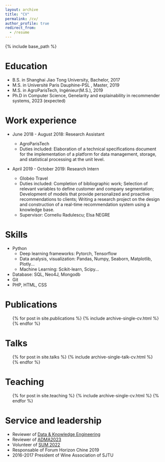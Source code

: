 ```yaml
---
layout: archive
title: "CV"
permalink: /cv/
author_profile: true
redirect_from:
  - /resume
---
```


{% include base_path %}

Education
======
* B.S. in Shanghai Jiao Tong University, Bachelor, 2017
* M.S. in Université Paris Dauphine-PSL , Master, 2019
* M.S. in AgroParisTech, Ingénieur(M.S.), 2019
* Ph.D in Computer Science, Genelarity and explainability in recommender systems, 2023 (expected)

Work experience
======
* June 2018 - August 2018: Research Assistant
  * AgroParisTech
  * Duties included: Elaboration of a technical specifications document for the implementation of a platform for data management, storage, and statistical processing at the unit level.

* April 2019 - October 2019: Research Intern
  * Globéo Travel
  * Duties included: Completion of bibliographic work; Selection of relevant variables to define customer and company segmentation; Development of models that provide personalized and proactive recommendations to clients; Writing a research project on the design and construction of a real-time recommendation system using a knowledge base.
  * Supervisor: Corneliu Radulescu; Elsa NEGRE
  
Skills
======
* Python
  * Deep learning frameworks: Pytorch, Tensorflow
  * Data analysis, visualization: Pandas, Numpy, Seaborn, Matplotlib, Plotly...
  * Machine Learning: Scikit-learn, Scipy...
* Database: SQL, Neo4J, Mongodb
* Git
* PHP, HTML, CSS

Publications
======
  <ul>{% for post in site.publications %}
    {% include archive-single-cv.html %}
  {% endfor %}</ul>
  
Talks
======
  <ul>{% for post in site.talks %}
    {% include archive-single-talk-cv.html %}
  {% endfor %}</ul>
  
Teaching
======
  <ul>{% for post in site.teaching %}
    {% include archive-single-cv.html %}
  {% endfor %}</ul>
  
Service and leadership
======

* Reviewer of [Data & Knowledge Engineering](https://www.sciencedirect.com/journal/data-and-knowledge-engineering)
* Reviewer of [ADMA2023](https://adma2023.uqcloud.net/)
* Volunteer of [SUM 2022](https://sum2022.sciencesconf.org/resource/gallery/id/17#23)
* Responsable of Forum Horizon Chine 2019
* 2016-2017 President of Wine Association of SJTU
  
